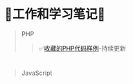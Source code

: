 # :ledger:工作和学习笔记:pig:
>PHP
>>:white_check_mark:[收藏的PHP代码样例](https://github.com/Ethennoob/Note/blob/master/PHP/%E6%94%B6%E8%97%8F%E7%9A%84PHP%E4%BB%A3%E7%A0%81%E4%BE%8B%E5%AD%90.md)-持续更新

# 
>JavaScript

